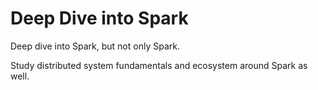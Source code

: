 # Deep Dive into Spark

Deep dive into Spark, but not only Spark.

Study distributed system fundamentals and ecosystem around Spark as well. 
